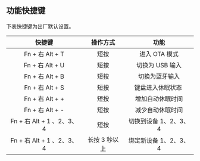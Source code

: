 ## 功能快捷键
下表快捷键为出厂默认设置。

快捷键|操作方式|功能
:--:|:--:|:--:
Fn + 右 Alt + T|短按|进入 OTA 模式
Fn + 右 Alt + U|短按|切换为 USB 输入
Fn + 右 Alt + B|短按|切换为蓝牙输入
Fn + 右 Alt + S|短按|键盘进入休眠状态 
Fn + 右 Alt + +|短按|增加自动休眠时间
Fn + 右 Alt + -|短按|减少自动休眠时间
Fn + 右 Alt + 1 、2、3、4|短按|切换到设备 1、2、3、4
Fn + 右 Alt + 1 、2、3、4|长按 3 秒以上|绑定新设备 1、2、3、4

